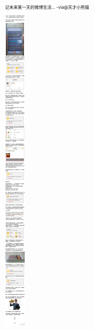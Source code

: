 


记未来某一天的微博生活... -via@天才小熊猫

![763d7d71c7894c98be2a62ce3a10d437.jpg](https://raw.githubusercontent.com/wxlzmt/cdn1/master/ext/qw/groups/40021/763d7d71c7894c98be2a62ce3a10d437.jpg)



